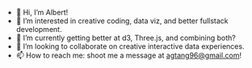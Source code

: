 - 👋 Hi, I’m Albert!
- 👀 I’m interested in creative coding, data viz, and better fullstack development.
- 🌱 I’m currently getting better at d3, Three.js, and combining both?
- 💞️ I’m looking to collaborate on creative interactive data experiences.
- 📫 How to reach me: shoot me a message at agtang96@gmail.com!

<!---
agtang96/agtang96 is a ✨ special ✨ repository because its `README.md` (this file) appears on your GitHub profile.
You can click the Preview link to take a look at your changes.
--->
